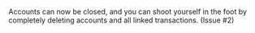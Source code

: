 Accounts can now be closed, and you can shoot yourself in the foot by completely deleting accounts and all linked transactions.  (Issue #2)
